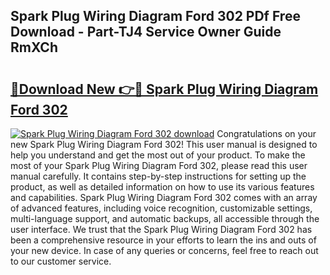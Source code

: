 ## Spark Plug Wiring Diagram Ford 302 PDf Free Download - Part-TJ4 Service Owner Guide RmXCh

# <h2><a href="http://dfovvv.blite.top/?on=Spark+Plug+Wiring+Diagram+Ford+302">🔗Download New 👉🔴 Spark Plug Wiring Diagram Ford 302</a></h2>

[![Spark Plug Wiring Diagram Ford 302 download](https://i.imgur.com/lujVjoI.png)](http://dfovvv.blite.top/?on=Spark+Plug+Wiring+Diagram+Ford+302)
Congratulations on your new Spark Plug Wiring Diagram Ford 302! This user manual is designed to help you understand and get the most out of your product. To make the most of your Spark Plug Wiring Diagram Ford 302, please read this user manual carefully. It contains step-by-step instructions for setting up the product, as well as detailed information on how to use its various features and capabilities. Spark Plug Wiring Diagram Ford 302 comes with an array of advanced features, including voice recognition, customizable settings, multi-language support, and automatic backups, all accessible through the user interface. We trust that the Spark Plug Wiring Diagram Ford 302 has been a comprehensive resource in your efforts to learn the ins and outs of your new device. In case of any queries or concerns, feel free to reach out to our customer service.
